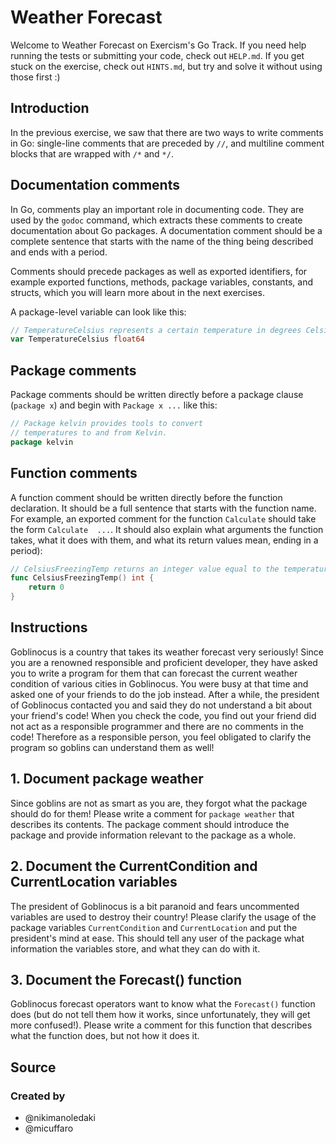 # Weather Forecast

Welcome to Weather Forecast on Exercism's Go Track.
If you need help running the tests or submitting your code, check out `HELP.md`.
If you get stuck on the exercise, check out `HINTS.md`, but try and solve it without using those first :)

## Introduction

In the previous exercise, we saw that there are two ways to write comments in Go: single-line comments that are preceded by `//`, and multiline comment blocks that are wrapped with `/*` and `*/`.

## Documentation comments

In Go, comments play an important role in documenting code. They are used by the `godoc` command, which extracts these comments to create documentation about Go packages. A documentation comment should be a complete sentence that starts with the name of the thing being described and ends with a period.

Comments should precede packages as well as exported identifiers, for example exported functions, methods, package variables, constants, and structs, which you will learn more about in the next exercises.

A package-level variable can look like this:

```go
// TemperatureCelsius represents a certain temperature in degrees Celsius.
var TemperatureCelsius float64
```

## Package comments

Package comments should be written directly before a package clause (`package x`) and begin with `Package x ...` like this:

```go
// Package kelvin provides tools to convert
// temperatures to and from Kelvin.
package kelvin
```

## Function comments

A function comment should be written directly before the function declaration. It should be a full sentence that starts with the function name. For example, an exported comment for the function `Calculate` should take the form `Calculate  ...`. It should also explain what arguments the function takes, what it does with them, and what its return values mean, ending in a period):

```go
// CelsiusFreezingTemp returns an integer value equal to the temperature at which water freezes in degrees Celsius.
func CelsiusFreezingTemp() int {
	return 0
}
```

## Instructions

Goblinocus is a country that takes its weather forecast very seriously! Since you are a renowned responsible and proficient developer, they have asked you to write a program for them that can forecast the current weather condition of various cities in Goblinocus. You were busy at that time and asked one of your friends to do the job instead. After a while, the president of Goblinocus contacted you and said they do not understand a bit about your friend's code! When you check the code, you find out your friend did not act as a responsible programmer and there are no comments in the code! Therefore as a responsible person, you feel obligated to clarify the program so goblins can understand them as well!

## 1. Document package weather

Since goblins are not as smart as you are, they forgot what the package should do for them! Please write a comment for `package weather` that describes its contents. The package comment should introduce the package and provide information relevant to the package as a whole.

## 2. Document the CurrentCondition and CurrentLocation variables

The president of Goblinocus is a bit paranoid and fears uncommented variables are used to destroy their country! Please clarify the usage of the package variables `CurrentCondition` and `CurrentLocation` and put the president's mind at ease. This should tell any user of the package what information the variables store, and what they can do with it.

## 3. Document the Forecast() function

Goblinocus forecast operators want to know what the `Forecast()` function does (but do not tell them how it works, since unfortunately, they will get more confused!). Please write a comment for this function that describes what the function does, but not how it does it.

## Source

### Created by

- @nikimanoledaki
- @micuffaro